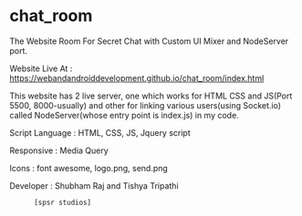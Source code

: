 # chat_room
The Website Room For Secret Chat with Custom UI Mixer and NodeServer port.

Website Live At :  https://webandandroiddevelopment.github.io/chat_room/index.html

This website has 2 live server, one which works for HTML CSS and JS(Port 5500, 8000-usually) and other for linking various users(using Socket.io) called NodeServer(whose entry point is index.js) in my code.

Script Language : HTML, CSS, JS, Jquery script

Responsive : Media Query

Icons : font awesome, logo.png, send.png

Developer : Shubham Raj and Tishya Tripathi 
        
          [spsr studios]


